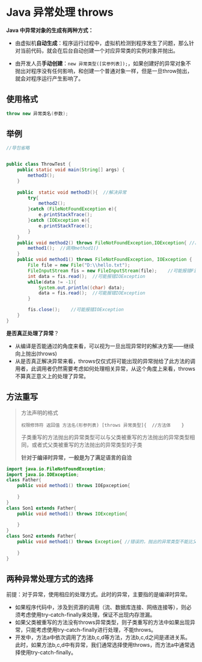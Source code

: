 # Java 异常处理 throws

**Java 中异常对象的生成有两种方式：**

- 由虚拟机**自动生成**：程序运行过程中，虚拟机检测到程序发生了问题，那么针对当前代码，就会在后台自动创建一个对应异常类的实例对象并抛出。

- 由开发人员**手动创建**：`new 异常类型([实参列表]);`，如果创建好的异常对象不抛出对程序没有任何影响，和创建一个普通对象一样，但是一旦throw抛出，就会对程序运行产生影响了。

## 使用格式

````java
throw new 异常类名(参数);
````

## 举例

````java
//导包省略


public class ThrowTest {
    public static void main(String[] args) {
        method3();
    }
    
    public  static void method3(){	//解决异常
        try{
            method2();
        }catch (FileNotFoundException e){
            e.printStackTrace();
        }catch (IOException e){
            e.printStackTrace();
        }
    }
    public void method2() throws FileNotFoundException,IOException{ //再次抛出异常
        method1();	//调用method1()
    }
    public void method1() throws FileNotFoundException, IOException {	//抛出异常，抛给调用者
        File file = new File("D:\\hello.txt");
        FileInputStream fis = new FileInputStream(file);    //可能报错FileNotFoundException
        int data = fis.read();  //可能报错IOException
        while(data != -1){
            System.out.println((char) data);
            data = fis.read();  //可能报错IOException
        }

        fis.close();    //可能报错IOException
    }
}
````

**是否真正处理了异常**？

* 从编译是否能通过的角度来看，可以视为一旦出现异常时的解决方案——继续向上抛出(throws)
* 从是否真正解决异常来看，throws仅仅式将可能出现的异常抛给了此方法的调用者，此调用者仍然需要考虑如何处理相关异常，从这个角度上来看，throws不算真正意义上的处理了异常。

## 方法重写

>方法声明的格式
>
>````properties
>权限修饰符 返回值 方法名(形参列表) [throws 异常类型]{  //方法体    }
>````
>
>子类重写的方法抛出的异常类型可以与父类被重写的方法抛出的异常类型相同，或者式父类被重写的方法抛出的异常类型的子类
>
>**针对于编译时异常，一般是为了满足语言的自洽**

````java
import java.io.FileNotFoundException;
import java.io.IOException;
class Father{
    public void method1() throws IOEpxception{
        
    }
}
class Son1 extends Father{
    public void method1() throws IOException{
        
    }
}
class Son2 extends Father{
    public void method1() throws Exception{	//错误的，抛出的异常类型不能比父类抛出的异常大（子类父类之间大小关系）
        
    }
}
````

##  两种异常处理方式的选择

前提：对于异常，使用相应的处理方式。此时的异常，主要指的是编译时异常。

- 如果程序代码中，涉及到资源的调用（流、数据库连接、网络连接等），则必须考虑使用try-catch-finally来处理，保证不出现内存泄漏。
- 如果父类被重写的方法没有throws异常类型，则子类重写的方法中如果出现异常，只能考虑使用try-catch-finally进行处理，不能throws。
- 开发中，方法a中依次调用了方法b,c,d等方法，方法b,c,d之间是递进关系。此时，如果方法b,c,d中有异常，我们通常选择使用throws，而方法a中通常选择使用try-catch-finally。


